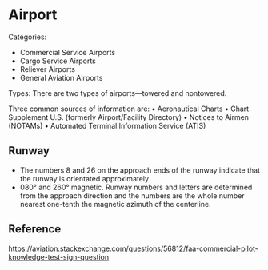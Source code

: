 # Airport

Categories:
- Commercial Service Airports
- Cargo Service Airports
- Reliever Airports
- General Aviation Airports

Types:
There are two types of airports—towered and nontowered.

Three common sources of information are:
• Aeronautical Charts
• Chart Supplement U.S. (formerly Airport/Facility
Directory)
• Notices to Airmen (NOTAMs)
• Automated Terminal Information Service (ATIS)

## Runway

- The numbers 8 and 26 on the approach ends of the runway indicate that the runway is orientated approximately
- 080° and 260° magnetic.
Runway numbers and letters are determined from the approach direction and the numbers are the whole number nearest one-tenth the magnetic azimuth of the centerline.

## Reference
https://aviation.stackexchange.com/questions/56812/faa-commercial-pilot-knowledge-test-sign-question
